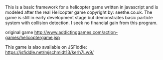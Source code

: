 This is a basic framework for a helicopter game written in javascript and is modeled after the real Helicopter game copyright by: seethe.co.uk. The game is still in early development stage but demonstrates basic particle system with collision detection. I seek no financial gain from this program. 

original game http://www.addictinggames.com/action-games/helicoptergame.jsp

This game is also available on JSFiddle: https://jsfiddle.net/mjschmidt13/kerh7Lw9/
